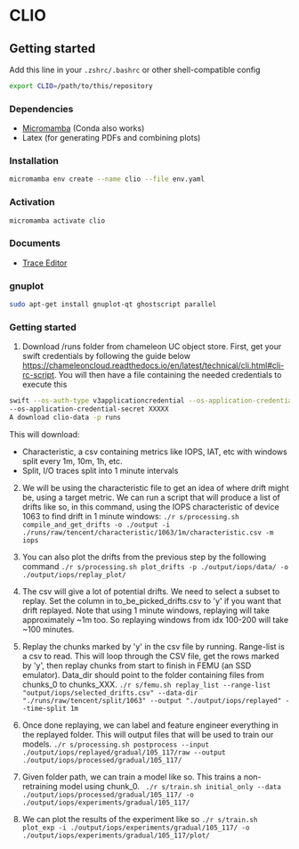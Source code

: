 # CLIO

## Getting started

Add this line in your `.zshrc/.bashrc` or other shell-compatible config

```bash
export CLIO=/path/to/this/repository
```

### Dependencies

- [Micromamba](https://mamba.readthedocs.io/en/latest/installation/micromamba-installation.html) (Conda also works)
- Latex (for generating PDFs and combining plots)

### Installation

```bash
micromamba env create --name clio --file env.yaml
```

### Activation

```bash
micromamba activate clio
```

### Documents

- [Trace Editor](./docs/trace-editor.md)


### gnuplot

```bash
sudo apt-get install gnuplot-qt ghostscript parallel
```

### Getting started
1. Download /runs folder from chameleon UC object store. First, get your swift credentials by following the guide below https://chameleoncloud.readthedocs.io/en/latest/technical/cli.html#cli-rc-script. You will then have a file containing the needed credentials to execute this
```bash
swift --os-auth-type v3applicationcredential --os-application-credential-id XXXXX
--os-application-credential-secret XXXXX 
A download clio-data -p runs
```

This will download:
- Characteristic, a csv containing metrics like IOPS, IAT, etc with windows split every 1m, 10m, 1h, etc. 
- Split, I/O traces split into 1 minute intervals

2. We will be using the characteristic file to get an idea of where drift might be, using a target metric. We can run a script that will produce a list of drifts like so, in this command, using the IOPS characteristic of device 1063 to find drift in 1 minute windows: 
``` ./r s/processing.sh compile_and_get_drifts -o ./output -i ./runs/raw/tencent/characteristic/1063/1m/characteristic.csv -m iops ```

3. You can also plot the drifts from the previous step by the following command
``` ./r s/processing.sh plot_drifts -p ./output/iops/data/ -o ./output/iops/replay_plot/ ```

3. The csv will give a lot of potential drifts. We need to select a subset to replay. Set the column in to_be_picked_drifts.csv to 'y' if you want that drift replayed. Note that using 1 minute windows, replaying will take approximately ~1m too. So replaying windows from idx 100-200 will take ~100 minutes.

4. Replay the chunks marked by 'y' in the csv file by running. Range-list is a csv to read. This will loop through the CSV file, get the rows marked by 'y', then replay chunks from start to finish in FEMU (an SSD emulator). Data_dir should point to the folder containing files from chunks_0 to chunks_XXX.
``` ./r s/femu.sh replay_list --range-list "output/iops/selected_drifts.csv" --data-dir "./runs/raw/tencent/split/1063" --output "./output/iops/replayed" --time-split 1m ```

5. Once done replaying, we can label and feature engineer everything in the replayed folder. This will output files that will be used to train our models.
``` ./r s/processing.sh postprocess --input ./output/iops/replayed/gradual/105_117/raw --output ./output/iops/processed/gradual/105_117/ ```

6. Given folder path, we can train a model like so. This trains a non-retraining model using chunk_0.
``` ./r s/train.sh initial_only --data ./output/iops/processed/gradual/105_117/ -o ./output/iops/experiments/gradual/105_117/```
7. We can plot the results of the experiment like so
 ``` ./r s/train.sh plot_exp -i ./output/iops/experiments/gradual/105_117/ -o ./output/iops/experiments/gradual/105_117/plot/ ```
